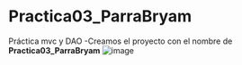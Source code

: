 # Practica03_ParraBryam
Práctica mvc y DAO
-Creamos  el proyecto con el nombre de **Practica03_ParraBryam**
![image](https://user-images.githubusercontent.com/64825176/82019033-0ee83000-964c-11ea-9c10-b7f01fea19ca.png)

